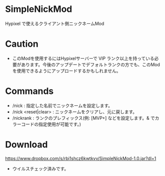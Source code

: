 # SimpleNickMod
Hypixel で使えるクライアント側ニックネームMod

# Caution
- このModを使用するにはHypixelサーバーで VIP ランク以上を持っている必要があります。今後のアップデートでデフォルトランクの方でも、このModを使用できるようにアップロードするかもしれません。

# Commands
- /nick <name> : 指定した名前でニックネームを設定します。
- /nick <reset|clear> : ニックネームをクリアし、元に戻します。
- /nickrank <prefix> : ランクのプレフィックス(例: [MVP+] などを設定します。& でカラーコードの指定使用が可能です。)

# Download
https://www.dropbox.com/s/rbi1shcz6kwtkvv/SimpleNickMod-1.0.jar?dl=1
- ウイルスチェック済みです。
